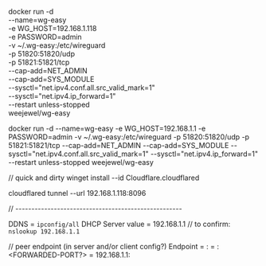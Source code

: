 docker run -d \
  --name=wg-easy \
  -e WG_HOST=192.168.1.118 \
  -e PASSWORD=admin \
  -v ~/.wg-easy:/etc/wireguard \
  -p 51820:51820/udp \
  -p 51821:51821/tcp \
  --cap-add=NET_ADMIN \
  --cap-add=SYS_MODULE \
  --sysctl="net.ipv4.conf.all.src_valid_mark=1" \
  --sysctl="net.ipv4.ip_forward=1" \
  --restart unless-stopped \
  weejewel/wg-easy

docker run -d --name=wg-easy -e WG_HOST=192.168.1.1 -e PASSWORD=admin -v ~/.wg-easy:/etc/wireguard -p 51820:51820/udp -p 51821:51821/tcp --cap-add=NET_ADMIN --cap-add=SYS_MODULE --sysctl="net.ipv4.conf.all.src_valid_mark=1" --sysctl="net.ipv4.ip_forward=1" --restart unless-stopped weejewel/wg-easy

// quick and dirty
winget install --id Cloudflare.cloudflared

cloudflared tunnel --url 192.168.1.118:8096

// ----------------------------------------------------

DDNS = `ipconfig/all` DHCP Server value
     = 192.168.1.1
// to confirm:
`nslookup 192.168.1.1`

// peer endpoint (in server and/or client config?)
Endpoint = <IPADDRESS YOU CONFIGURED>:<PORT YOU CONFIGURED>
         = <DDNS>:<FORWARDED-PORT?>
         = 192.168.1.1:<???>
